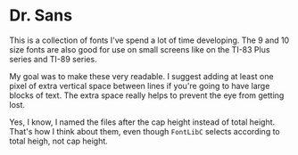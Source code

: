 # Dr. Sans
This is a collection of fonts I've spend a lot of time developing.
The 9 and 10 size fonts are also good for use on small screens like on the TI-83 Plus series and TI-89 series.

My goal was to make these very readable.
I suggest adding at least one pixel of extra vertical space between lines if you're going to have large blocks of text.
The extra space really helps to prevent the eye from getting lost.

Yes, I know, I named the files after the cap height instead of total height.
That's how I think about them, even though `FontLibC` selects according to total heigh, not cap height.
